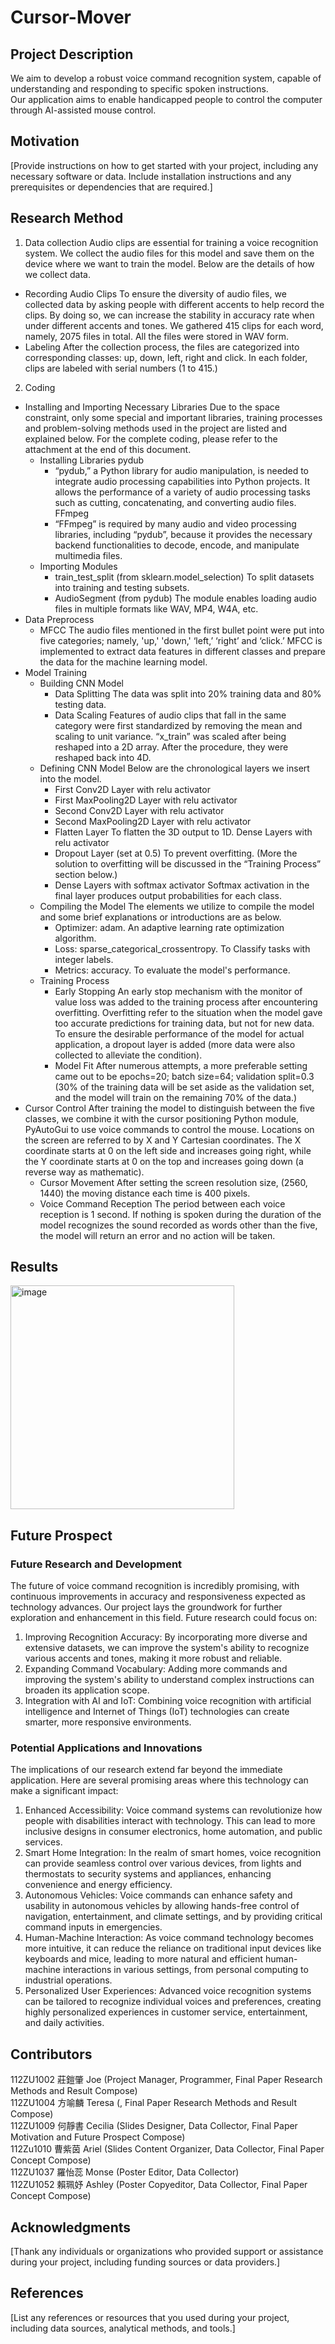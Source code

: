 # Cursor-Mover

## Project Description

We aim to develop a robust voice command recognition system, capable of understanding and responding to specific spoken instructions.  
Our application aims to enable handicapped people to control the computer through AI-assisted mouse control.

## Motivation

[Provide instructions on how to get started with your project, including any necessary software or data. Include installation instructions and any prerequisites or dependencies that are required.]

## Research Method
1. Data collection
Audio clips are essential for training a voice recognition system. We collect the audio files for this model and save them on the device where we want to train the model. Below are the details of how we collect data.
 - Recording Audio Clips
To ensure the diversity of audio files, we collected data by asking people with different accents to help record the clips. By doing so, we can increase the stability in accuracy rate when under different accents and tones. We gathered 415 clips for each word, namely, 2075 files in total. All the files were stored in WAV form.
 - Labeling 
After the collection process, the files are categorized into corresponding classes: up, down, left, right and click. In each folder, clips are labeled with serial numbers (1 to 415.)
2. Coding
  - Installing and Importing Necessary Libraries
Due to the space constraint, only some special and important libraries, training processes and problem-solving methods used in the project are listed and explained below. For the complete coding, please refer to the attachment at the end of this document.
    - Installing Libraries
pydub
      - “pydub,” a Python library for audio manipulation, is needed to integrate audio processing capabilities into Python projects. It allows the performance of a variety of audio processing tasks such as cutting, concatenating, and converting audio files.
FFmpeg
      - “FFmpeg” is required by many audio and video processing libraries, including “pydub”, because it provides the necessary backend functionalities to decode, encode, and manipulate multimedia files. 
    - Importing Modules
      - train_test_split (from sklearn.model_selection)
To split datasets into training and testing subsets.
      - AudioSegment (from pydub)
The module enables loading audio files in multiple formats like WAV, MP4, W4A, etc.
  - Data Preprocess
    - MFCC
The audio files mentioned in the first bullet point were put into five categories; namely, 'up,' 'down,' ‘left,’ ‘right’ and ‘click.’ MFCC is implemented to extract data features in different classes and prepare the data for the machine learning model.
  - Model Training
    - Building CNN Model
      - Data Splitting
The data was split into 20% training data and 80% testing data.
      - Data Scaling
Features of audio clips that fall in the same category were first standardized by removing the mean and scaling to unit variance. “x_train” was scaled after being reshaped into a 2D array. After the procedure, they were reshaped back into 4D.
    - Defining CNN Model 
Below are the chronological layers we insert into the model.
      - First Conv2D Layer with relu activator
      - First MaxPooling2D Layer with relu activator
      - Second Conv2D Layer with relu activator
      - Second MaxPooling2D Layer with relu activator
      - Flatten Layer
To flatten the 3D output to 1D.
Dense Layers with relu activator
      - Dropout Layer (set at 0.5)
To prevent overfitting. (More the solution to overfitting will be discussed in the “Training Process” section below.)
      - Dense Layers with softmax activator
Softmax activation in the final layer produces output probabilities for each class.
    - Compiling the Model
The elements we utilize to compile the model and some brief explanations or introductions are as below.
      - Optimizer: adam. An adaptive learning rate optimization algorithm.
      - Loss: sparse_categorical_crossentropy. To Classify tasks with integer labels.
      - Metrics: accuracy. To evaluate the model's performance.
    - Training Process
      - Early Stopping
An early stop mechanism with the monitor of value loss was added to the training process after encountering overfitting. Overfitting refer to the situation when the model gave too accurate predictions for training data, but not for new data. To ensure the desirable performance of the model for actual application, a  dropout layer is added (more data were also collected to alleviate the condition).
      - Model Fit
After numerous attempts, a more preferable setting came out to be epochs=20; batch size=64; validation split=0.3 (30% of the training data will be set aside as the validation set, and the model will train on the remaining 70% of the data.)
  - Cursor Control
After training the model to distinguish between the five classes, we combine it with the cursor positioning Python module, PyAutoGui to use voice commands to control the mouse. 
Locations on the screen are referred to by X and Y Cartesian coordinates. The X coordinate starts at 0 on the left side and increases going right, while the Y coordinate starts at 0 on the top and increases going down (a reverse way as mathematic). 
    - Cursor Movement
After setting the screen resolution size, (2560, 1440) the moving distance each time is 400 pixels. 
    - Voice Command Reception
The period between each voice reception is 1 second. If nothing is spoken during the duration of the model recognizes the sound recorded as words other than the five, the model will return an error and no action will be taken. 




## Results
<img width="358" alt="image" src="https://github.com/JoeChuang02/Cursor-Mover/assets/174952737/8c167a0d-699f-4b39-a708-d559fdb8d60c">


## Future Prospect
### Future Research and Development
The future of voice command recognition is incredibly promising, with continuous improvements in accuracy and responsiveness expected as technology advances. Our project lays the groundwork for further exploration and enhancement in this field. Future research could focus on:
1. Improving Recognition Accuracy: By incorporating more diverse and extensive datasets, we can improve the system's ability to recognize various accents and tones, making it more robust and reliable.
2. Expanding Command Vocabulary: Adding more commands and improving the system's ability to understand complex instructions can broaden its application scope.
3. Integration with AI and IoT: Combining voice recognition with artificial intelligence and Internet of Things (IoT) technologies can create smarter, more responsive environments.

### Potential Applications and Innovations
The implications of our research extend far beyond the immediate application. Here are several promising areas where this technology can make a significant impact:
1. Enhanced Accessibility:
Voice command systems can revolutionize how people with disabilities interact with technology. This can lead to more inclusive designs in consumer electronics, home automation, and public services.
2. Smart Home Integration:
In the realm of smart homes, voice recognition can provide seamless control over various devices, from lights and thermostats to security systems and appliances, enhancing convenience and energy efficiency.
3. Autonomous Vehicles:
Voice commands can enhance safety and usability in autonomous vehicles by allowing hands-free control of navigation, entertainment, and climate settings, and by providing critical command inputs in emergencies.
4. Human-Machine Interaction:
As voice command technology becomes more intuitive, it can reduce the reliance on traditional input devices like keyboards and mice, leading to more natural and efficient human-machine interactions in various settings, from personal computing to industrial operations.
5. Personalized User Experiences:
Advanced voice recognition systems can be tailored to recognize individual voices and preferences, creating highly personalized experiences in customer service, entertainment, and daily activities.




## Contributors
112ZU1002 莊鎧肇 Joe (Project Manager, Programmer, Final Paper Research Methods and Result Compose)  
112ZU1004 方喻麟 Teresa (, Final Paper Research Methods and Result Compose)  
112ZU1009 何靜書 Cecilia (Slides Designer, Data Collector, Final Paper Motivation and Future Prospect Compose)  
112Zu1010 曹紫茵 Ariel (Slides Content Organizer, Data Collector, Final Paper Concept Compose)  
112ZU1037 羅怡蕊 Monse (Poster Editor, Data Collector)  
112ZU1052 賴珮妤 Ashley (Poster Copyeditor, Data Collector, Final Paper Concept Compose)

## Acknowledgments

[Thank any individuals or organizations who provided support or assistance during your project, including funding sources or data providers.]

## References

[List any references or resources that you used during your project, including data sources, analytical methods, and tools.]
